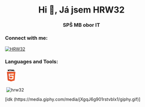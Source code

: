 <h1 align="center">Hi 👋, Já jsem HRW32</h1>
<h3 align="center">SPŠ MB obor IT</h3>

<h3 align="left">Connect with me:</h3>
<p align="left">
<a href="https://discord.gg/HRW32" target="blank"><img align="center" src="https://raw.githubusercontent.com/rahuldkjain/github-profile-readme-generator/master/src/images/icons/Social/discord.svg" alt="HRW32" height="30" width="40" /></a>
</p>

<h3 align="left">Languages and Tools:</h3>
<p align="left"> <a href="https://www.w3.org/html/" target="_blank" rel="noreferrer"> <img src="https://raw.githubusercontent.com/devicons/devicon/master/icons/html5/html5-original-wordmark.svg" alt="html5" width="40" height="40"/> </a> </p>

<p>&nbsp;<img align="center" src="https://github-readme-stats.vercel.app/api?username=hrw32&show_icons=true&locale=en" alt="hrw32" /></p>
[idk (https://media.giphy.com/media/jXgqJ6g901rstvbIx1/giphy.gif)]
